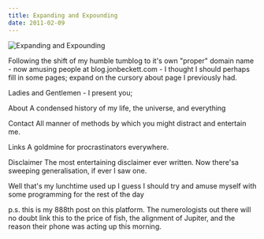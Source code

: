 ```yaml
---
title: Expanding and Expounding
date: 2011-02-09
---
```


![Expanding and Expounding](https://source.unsplash.com/2aFp6EWWs58/1600x900)

Following the shift of my humble tumblog to it's own "proper" domain name - now amusing people at blog.jonbeckett.com - I thought I should perhaps fill in some pages; expand on the cursory about page I previously had.

Ladies and Gentlemen - I present you;

About A condensed history of my life, the universe, and everything

Contact All manner of methods by which you might distract and entertain me.

Links A goldmine for procrastinators everywhere.

Disclaimer The most entertaining disclaimer ever written. Now there'sa sweeping generalisation, if ever I saw one.

Well that's my lunchtime used up I guess I should try and amuse myself with some programming for the rest of the day

p.s. this is my 888th post on this platform. The numerologists out there will no doubt link this to the price of fish, the alignment of Jupiter, and the reason their phone was acting up this morning.